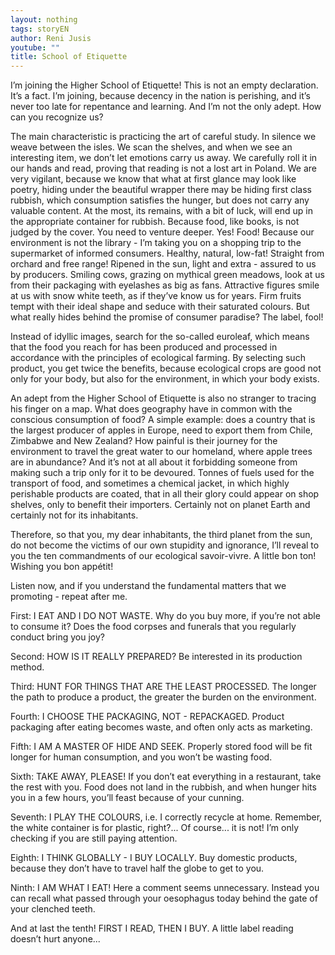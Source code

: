 ```yaml
---
layout: nothing
tags: storyEN
author: Reni Jusis
youtube: ""
title: School of Etiquette
---
```

I’m joining the Higher School of Etiquette! This is not an empty declaration. It’s a fact. I’m joining, because decency in the nation is perishing, and it’s never too late for repentance and learning. And I’m not the only adept. How can you recognize us?

The main characteristic is practicing the art of careful study. In silence we weave between the isles. We scan the shelves, and when we see an interesting item, we don’t let emotions carry us away. We carefully roll it in our hands and read, proving that reading is not a lost art in Poland. We are very vigilant, because we know that what at first glance may look like poetry, hiding under the beautiful wrapper there may be hiding first class rubbish, which consumption satisfies the hunger, but does not carry any valuable content. At the most, its remains, with a bit of luck, will end up in the appropriate container for rubbish. Because food, like books, is not judged by the cover. You need to venture deeper. Yes! Food! Because our environment is not the library - I’m taking you on a shopping trip to the supermarket of informed consumers.
Healthy, natural, low-fat! Straight from orchard and free range! Ripened in the sun, light and extra - assured to us by producers. Smiling cows, grazing on mythical green meadows, look at us from their packaging with eyelashes as big as fans. Attractive figures smile at us with snow white teeth, as if they’ve know us for years. Firm fruits tempt with their ideal shape and seduce with their saturated colours. But what really hides behind the promise of consumer paradise? The label, fool!

Instead of idyllic images, search for the so-called euroleaf, which means that the food you reach for has been produced and processed in accordance with the principles of ecological farming. By selecting such product, you get twice the benefits, because ecological crops are good not only for your body, but also for the environment, in which your body exists.

An adept from the Higher School of Etiquette is also no stranger to tracing his finger on a map. What does geography have in common with the conscious consumption of food? A simple example: does a country that is the largest producer of apples in Europe, need to export them from Chile, Zimbabwe and New Zealand? How painful is their journey for the environment to travel the great water to our homeland, where apple trees are in abundance? And it’s not at all about it forbidding someone from making such a trip only for it to be devoured. Tonnes of fuels used for the transport of food, and sometimes a chemical jacket, in which highly perishable products are coated, that in all their glory could appear on shop shelves, only to benefit their importers. Certainly not on planet Earth and certainly not for its inhabitants.

Therefore, so that you, my dear inhabitants, the third planet from the sun, do not become the victims of our own stupidity and ignorance, I’ll reveal to you the ten commandments of our ecological savoir-vivre. A little bon ton! Wishing you bon appétit!

Listen now, and if you understand the fundamental matters that we promoting - repeat after me.

First: I EAT AND I DO NOT WASTE. Why do you buy more, if you’re not able to consume it? Does the food corpses and funerals that you regularly conduct bring you joy?

Second: HOW IS IT REALLY PREPARED? Be interested in its production method.

Third: HUNT FOR THINGS THAT ARE THE LEAST PROCESSED. The longer the path to produce a product, the greater the burden on the environment.

Fourth: I CHOOSE THE PACKAGING, NOT - REPACKAGED. Product packaging after eating becomes waste, and often only acts as marketing.

Fifth: I AM A MASTER OF HIDE AND SEEK. Properly stored food will be fit longer for human consumption, and you won’t be wasting food.

Sixth: TAKE AWAY, PLEASE! If you don’t eat everything in a restaurant, take the rest with you. Food does not land in the rubbish, and when hunger hits you in a few hours, you’ll feast because of your cunning.

Seventh: I PLAY THE COLOURS, i.e. I correctly recycle at home. Remember, the white container is for plastic, right?... Of course... it is not! I’m only checking if you are still paying attention.

Eighth: I THINK GLOBALLY - I BUY LOCALLY. Buy domestic products, because they don’t have to travel half the globe to get to you.

Ninth: I AM WHAT I EAT! Here a comment seems unnecessary. Instead you can recall what passed through your oesophagus today behind the gate of your clenched teeth.

And at last the tenth! FIRST I READ, THEN I BUY. A little label reading doesn’t hurt anyone...


